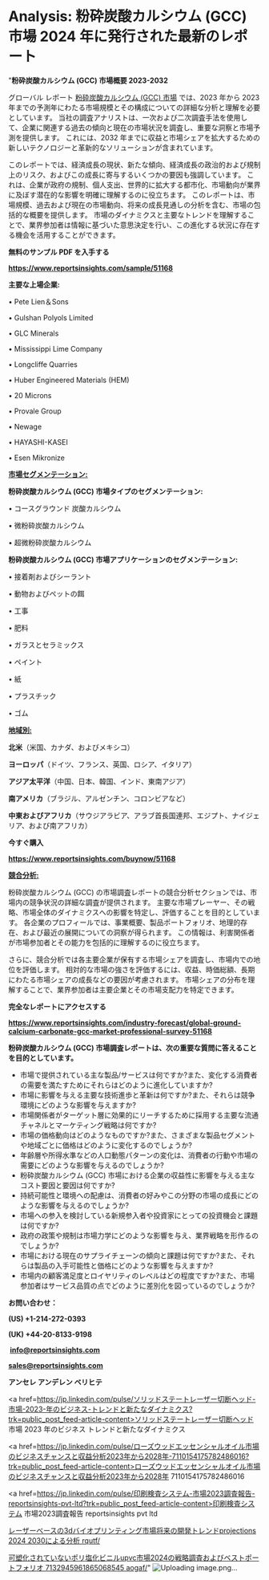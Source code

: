 # Analysis: 粉砕炭酸カルシウム (GCC)市場 2024 年に発行された最新のレポート

"<strong>粉砕炭酸カルシウム (GCC) 市場概要 2023-2032</strong>

グローバル レポート <a href=https://www.reportsinsights.com/sample/51168>粉砕炭酸カルシウム (GCC) 市場</a> では、2023 年から 2023 年までの予測年にわたる市場規模とその構成についての詳細な分析と理解を必要としています。 当社の調査アナリストは、一次および二次調査手法を使用して、企業に関連する過去の傾向と現在の市場状況を調査し、重要な洞察と市場予測を提供します。 これには、2032 年までに収益と市場シェアを拡大​​するための新しいテクノロジーと革新的なソリューションが含まれています。

このレポートでは、経済成長の現状、新たな傾向、経済成長の政治的および規制上のリスク、およびこの成長に寄与するいくつかの要因も強調しています。 これは、企業が政府の規制、個人支出、世界的に拡大する都市化、市場動向が業界に及ぼす潜在的な影響を明確に理解するのに役立ちます。 このレポートは、市場規模、過去および現在の市場動向、将来の成長見通しの分析を含む、市場の包括的な概要を提供します。 市場のダイナミクスと主要なトレンドを理解することで、業界参加者は情報に基づいた意思決定を行い、この進化する状況に存在する機会を活用することができます。

<strong><b>無料のサンプル PDF を入手する</b></strong>

<a href=https://www.reportsinsights.com/sample/51168><strong><u>https://www.reportsinsights.com/sample/51168</u></strong></a>

<strong>主要な上場企業:</strong>

• Pete Lien＆Sons

• Gulshan Polyols Limited

• GLC Minerals

• Mississippi Lime Company

• Longcliffe Quarries

• Huber Engineered Materials (HEM)

• 20 Microns

• Provale Group

• Newage

• HAYASHI-KASEI

• Esen Mikronize

<strong><u>市場セグメンテーション</u></strong><strong><u>:</u></strong>

<strong>粉砕炭酸カルシウム (GCC) 市場タイプのセグメンテーション:</strong>

• コースグラウンド 炭酸カルシウム

• 微粉砕炭酸カルシウム

• 超微粉砕炭酸カルシウム

<strong>粉砕炭酸カルシウム (GCC) 市場アプリケーションのセグメンテーション:</strong>

• 接着剤およびシーラント

• 動物およびペットの餌

• 工事

• 肥料

• ガラスとセラミックス

• ペイント

• 紙

• プラスチック

• ゴム

<strong><u>地域別</u></strong><strong><u>:</u></strong>

<strong>北米</strong>（米国、カナダ、およびメキシコ）

<strong>ヨーロッパ</strong>（ドイツ、フランス、英国、ロシア、イタリア）

<strong>アジア太平洋</strong>（中国、日本、韓国、インド、東南アジア）

<strong>南アメリカ</strong>（ブラジル、アルゼンチン、コロンビアなど）

<strong>中東およびアフリカ</strong>（サウジアラビア、アラブ首長国連邦、エジプト、ナイジェリア、および南アフリカ）

<strong>今すぐ購入</strong>

<a href=https://www.reportsinsights.com/buynow/51168><strong><u>https://www.reportsinsights.com/buynow/51168</u></strong></a>

<strong><u>競合分析:</u></strong>

粉砕炭酸カルシウム (GCC) の市場調査レポートの競合分析セクションでは、市場内の競争状況の詳細な調査が提供されます。 主要な市場プレーヤー、その戦略、市場全体のダイナミクスへの影響を特定し、評価することを目的としています。 各企業のプロフィールでは、事業概要、製品ポートフォリオ、地理的存在、および最近の展開についての洞察が得られます。 この情報は、利害関係者が市場参加者とその能力を包括的に理解するのに役立ちます。

さらに、競合分析では各主要企業が保有する市場シェアを調査し、市場内での地位を評価します。 相対的な市場の強さを評価するには、収益、時価総額、長期にわたる市場シェアの成長などの要因が考慮されます。 市場シェアの分布を理解することで、業界参加者は主要企業とその市場支配力を特定できます。

<strong>完全なレポートにアクセスする</strong>

<a href=https://www.reportsinsights.com/industry-forecast/global-ground-calcium-carbonate-gcc-market-professional-survey-51168><strong><u><b>https://www.reportsinsights.com/industry-forecast/global-ground-calcium-carbonate-gcc-market-professional-survey-51168</b></u></strong></a>

<strong><b>粉砕炭酸カルシウム (GCC) 市場調査レポートは、次の重要な質問に答えることを目的としています。</b></strong>
<ul>
  <li>市場で提供されている主な製品/サービスは何ですか?また、変化する消費者の需要を満たすためにそれらはどのように進化していますか?</li>
  <li>市場に影響を与える主要な技術進歩と革新は何ですか?また、それらは競争環境にどのような影響を与えますか?</li>
  <li>市場関係者がターゲット層に効果的にリーチするために採用する主要な流通チャネルとマーケティング戦略は何ですか?</li>
  <li>市場の価格動向はどのようなものですか?また、さまざまな製品セグメントや地域ごとに価格はどのように変化するのでしょうか?</li>
  <li>年齢層や所得水準などの人口動態パターンの変化は、消費者の行動や市場の需要にどのような影響を与えるのでしょうか?</li>
  <li>粉砕炭酸カルシウム (GCC) 市場における企業の収益性に影響を与える主なコスト要因と要因は何ですか?</li>
  <li>持続可能性と環境への配慮は、消費者の好みやこの分野の市場の成長にどのような影響を与えるのでしょうか?</li>
  <li>市場への参入を検討している新規参入者や投資家にとっての投資機会と課題は何ですか?</li>
  <li>政府の政策や規制は市場力学にどのような影響を与え、業界戦略を形作るのでしょうか?</li>
  <li>市場における現在のサプライチェーンの傾向と課題は何ですか?また、それらは製品の入手可能性と価格にどのような影響を与えますか?</li>
  <li>市場内の顧客満足度とロイヤリティのレベルはどの程度ですか?また、市場参加者はサービス品質の点でどのように差別化を図っているのでしょうか?</li>
</ul>
<strong>お問い合わせ：</strong>

<strong>(US) +1-214-272-0393</strong>

<strong>(UK) +44-20-8133-9198</strong>

<strong> </strong><a href=info@reportsinsights.com><strong><u>info@reportsinsights.com</u></strong></a>

<a href=sales@reportsinsights.com><strong><u>sales@reportsinsights.com</u></strong></a>

<strong>アンセレ アンデレン ベリヒテ</strong>

<a href=https://jp.linkedin.com/pulse/ソリッドステートレーザー切断ヘッド-市場-2023-年のビジネス-トレンドと新たなダイナミクス?trk=public_post_feed-article-content>ソリッドステートレーザー切断ヘッド 市場 2023 年のビジネス トレンドと新たなダイナミクス</a>

<a href=https://jp.linkedin.com/pulse/ローズウッドエッセンシャルオイル市場のビジネスチャンスと収益分析2023年から2028年-7110154175782486016?trk=public_post_feed-article-content>ローズウッドエッセンシャルオイル市場のビジネスチャンスと収益分析2023年から2028年 7110154175782486016</a>

<a href=https://jp.linkedin.com/pulse/印刷検査システム-市場2023調査報告-reportsinsights-pvt-ltd?trk=public_post_feed-article-content>印刷検査システム 市場2023調査報告 reportsinsights pvt ltd</a>

<a href=https://www.linkedin.com/pulse/レーザーベースの3dバイオプリンティング市場将来の開発トレンドprojections-2024-2030による分析-rqutf/>レーザーベースの3dバイオプリンティング市場将来の開発トレンドprojections 2024 2030による分析 rqutf/</a>

<a href=https://www.linkedin.com/pulse/可塑化されていないポリ塩化ビニルupvc市場2024の戦略調査およびベストポートフォリオ-7132945961865068545-aogaf/>可塑化されていないポリ塩化ビニルupvc市場2024の戦略調査およびベストポートフォリオ 7132945961865068545 aogaf/</a>"
![Uploading image.png…]()
